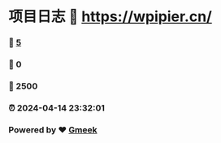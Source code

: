 # 项目日志 :link: https://wpipier.cn/ 
### :page_facing_up: [5](https://wpipier.cn//tag.html) 
### :speech_balloon: 0 
### :hibiscus: 2500 
### :alarm_clock: 2024-04-14 23:32:01 
### Powered by :heart: [Gmeek](https://github.com/Meekdai/Gmeek)
